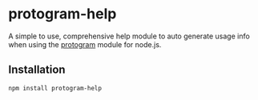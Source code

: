 protogram-help
===================

A simple to use, comprehensive help module to auto generate usage info when using the [protogram](https://github.com/arjunmehta/node-protogram) module for node.js.

## Installation

```bash
npm install protogram-help
```

